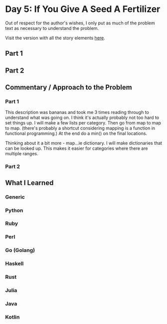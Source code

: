 # Day 5: If You Give A Seed A Fertilizer

Out of respect for the author's wishes, I only put as much of the problem text as necessary to understand the problem.

Visit the version with all the story elements [here](https://adventofcode.com/2023/day/5).

## Part 1

## Part 2

## Commentary / Approach to the Problem
### Part 1
This description was bananas and took me 3 times reading through to understand what was going on. I think it's actually probably not too hard to set things up. I will make a few lists per category. Then go from map to map to map. (there's probably a shortcut considering mapping is a function in functional programming.) At the end do a min() on the final locations.

Thinking about it a bit more - map...ie dictionary. I will make dictionaries that can be looked up. This makes it easier for categories where there are multiple ranges.
### Part 2
## What I Learned

### Generic

### Python

### Ruby

### Perl

### Go (Golang)

### Haskell

### Rust

### Julia

### Java

### Kotlin
    